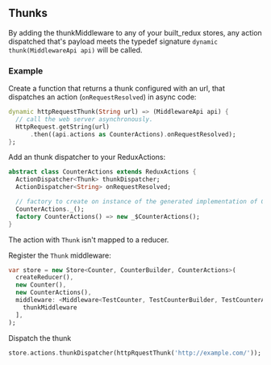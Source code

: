 ## Thunks

By adding the thunkMiddleware to any of your built_redux stores, any action dispatched
that's payload meets the typedef signature ```dynamic thunk(MiddlewareApi api)```
will be called.

### Example

Create a function that returns a thunk configured with an url,
that dispatches an action (`onRequestResolved`) in async code:

```dart
dynamic httpRequestThunk(String url) => (MiddlewareApi api) {
  // call the web server asynchronously.
  HttpRequest.getString(url)
      .then((api.actions as CounterActions).onRequestResolved);
};
```

Add an thunk dispatcher to your ReduxActions:

```dart
abstract class CounterActions extends ReduxActions {
  ActionDispatcher<Thunk> thunkDispatcher;
  ActionDispatcher<String> onRequestResolved;

  // factory to create on instance of the generated implementation of CounterActions
  CounterActions._();
  factory CounterActions() => new _$CounterActions();
}
```

The action with `Thunk` isn't mapped to a reducer.

Register the `Thunk` middleware:

```dart
var store = new Store<Counter, CounterBuilder, CounterActions>(
  createReducer(),
  new Counter(),
  new CounterActions(),
  middleware: <Middleware<TestCounter, TestCounterBuilder, TestCounterActions>>[
    thunkMiddleware
  ],
);
```

Dispatch the thunk

```dart
store.actions.thunkDispatcher(httpRquestThunk('http://example.com/'));
```
